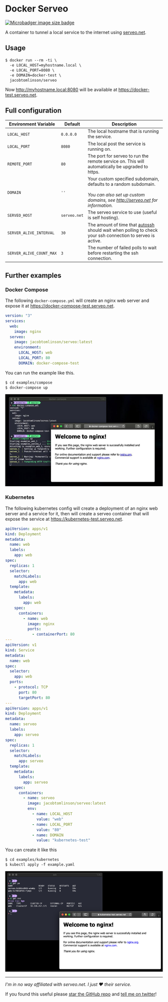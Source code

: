 # Docker Serveo

[![Microbadger image size badge](https://images.microbadger.com/badges/image/jacobtomlinson/serveo.svg)](https://microbadger.com/images/jacobtomlinson/serveo "Get your own image badge on microbadger.com")

A container to tunnel a local service to the internet using [serveo.net](https://serveo.net).

## Usage

```console
$ docker run --rm -ti \
  -e LOCAL_HOST=myhostname.local \
  -e LOCAL_PORT=8080 \
  -e DOMAIN=docker-test \
  jacobtomlinson/serveo
```

Now http://myhostname.local:8080 will be available at https://docker-test.serveo.net.

## Full configuration

| Environment Variable  | Default | Description |
| ------------- | ------------- | ------------- |
| `LOCAL_HOST` | `0.0.0.0` | The local hostname that is running the service. |
| `LOCAL_PORT` | `8080` | The local post the service is running on. |
| `REMOTE_PORT` | `80` | The port for serveo to run the remote service on. This will automatically be upgraded to https. |
| `DOMAIN` | `''` | Your custom specified subdomain, defaults to a random subdomain. <br /><br />_You can also set up custom domains, see http://serveo.net for information._ |
| `SERVEO_HOST` | `serveo.net` | The serveo service to use (useful is self hosting). |
| `SERVER_ALIVE_INTERVAL` | `30` | The amount of time that [autossh](https://linux.die.net/man/1/autossh) should wait when polling to check your ssh connection to serveo is active. |
| `SERVER_ALIVE_COUNT_MAX` | `3` | The number of failed polls to wait before restarting the ssh connection. |

## Further examples

### Docker Compose

The following `docker-compose.yml` will create an nginx web server and expose it at https://docker-compose-test.serveo.net.

```yaml
version: "3"
services:
  web:
    image: nginx
  serveo:
    image: jacobtomlinson/serveo:latest
    environment:
      LOCAL_HOST: web
      LOCAL_PORT: 80
      DOMAIN: docker-compose-test
```

You can run the example like this.

```console
$ cd examples/compose
$ docker-compose up
```

![screenshot of browser showing nginx test page](examples/compose/compose-screenshot.jpg)

### Kubernetes

The following kubernetes config will create a deployment of an nginx web server and a service for it, then will create a serveo container that will expose the service at https://kubernetes-test.serveo.net.

```yaml
apiVersion: apps/v1
kind: Deployment
metadata:
  name: web
  labels:
    app: web
spec:
  replicas: 1
  selector:
    matchLabels:
      app: web
  template:
    metadata:
      labels:
        app: web
    spec:
      containers:
        - name: web
          image: nginx
          ports:
            - containerPort: 80
---
apiVersion: v1
kind: Service
metadata:
  name: web
spec:
  selector:
    app: web
  ports:
    - protocol: TCP
      port: 80
      targetPort: 80
---
apiVersion: apps/v1
kind: Deployment
metadata:
  name: serveo
  labels:
    app: serveo
spec:
  replicas: 1
  selector:
    matchLabels:
      app: serveo
  template:
    metadata:
      labels:
        app: serveo
    spec:
      containers:
        - name: serveo
          image: jacobtomlinson/serveo:latest
          env:
            - name: LOCAL_HOST
              value: "web"
            - name: LOCAL_PORT
              value: "80"
            - name: DOMAIN
              value: "kubernetes-test"
```

You can create it like this

```console
$ cd examples/kubernetes
$ kubectl apply -f example.yaml
```

![screenshot of terminal showing kubernetes resources and browser showing nginx test page](examples/kubernetes/kubernetes-screenshot.png)

---

_I'm in no way affiliated with serveo.net. I just ❤ their service._

If you found this useful please [star the GitHub repo](https://github.com/jacobtomlinson/docker-serveo) and [tell me on twitter](https://twitter.com/_jacobtomlinson)!
